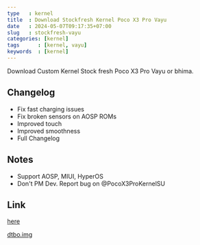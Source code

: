 ```yaml
---
type   : kernel
title  : Download Stockfresh Kernel Poco X3 Pro Vayu
date   : 2024-05-07T09:17:35+07:00
slug   : stockfresh-vayu
categories: [kernel]
tags      : [kernel, vayu]
keywords  : [kernel]
---
```


Download Custom Kernel Stock fresh Poco X3 Pro Vayu or bhima.

## Changelog
- Fix fast charging issues
- Fix broken sensors on AOSP ROMs
- Improved touch
- Improved smoothness
- Full Changelog

## Notes
- Support AOSP, MIUI, HyperOS
- Don't PM Dev. Report bug on @PocoX3ProKernelSU



## Link
[here](https://github.com/chiteroman/kernel_vayu_stock/releases/tag/1)

[dtbo.img](https://github.com/chiteroman/kernel_vayu_stock/releases/download/1/dtbo-miui.img)
